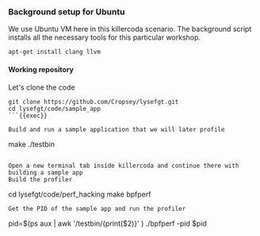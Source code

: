 ### Background setup for Ubuntu
We use Ubuntu VM here in this killercoda scenario. The background script installs
all the necessary tools for this particular workshop.
```
apt-get install clang llvm
```

#### Working repository
Let's clone the code
```
git clone https://github.com/Cropsey/lysefgt.git
cd lysefgt/code/sample_app
```{{exec}}

Build and run a sample application that we will later profile
```
make
./testbin
```{{exec}}

Open a new terminal tab inside killercoda and continue there with building a sample app
Build the profiler
```
cd lysefgt/code/perf_hacking
make bpfperf
```{{exec}}
Get the PID of the sample app and run the profiler
```
pid=$(ps aux | awk '/testbin/{print($2)}' )
./bpfperf -pid $pid
```{{exec}}
